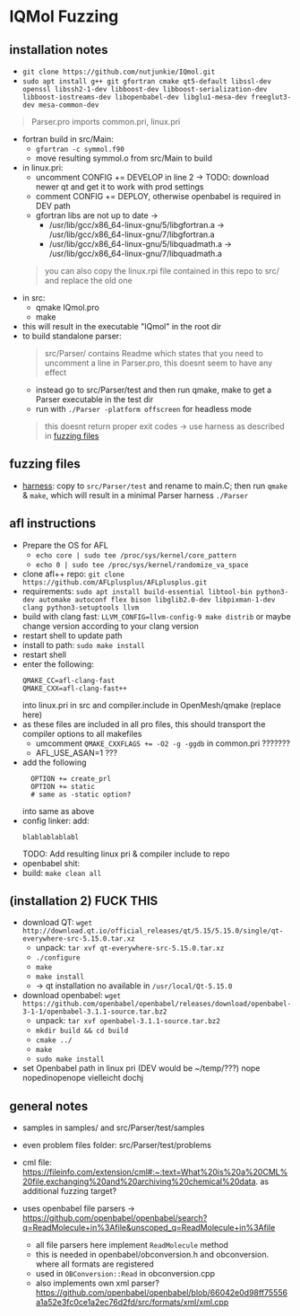 # IQMol Fuzzing


## installation notes

- `git clone https://github.com/nutjunkie/IQmol.git`
- `sudo apt install g++ git gfortran cmake qt5-default libssl-dev openssl libssh2-1-dev libboost-dev libboost-serialization-dev libboost-iostreams-dev libopenbabel-dev libglu1-mesa-dev freeglut3-dev mesa-common-dev`
> Parser.pro imports common.pri, linux.pri
- fortran build in src/Main:
  - `gfortran -c symmol.f90`
  - move resulting symmol.o from src/Main to build
- in linux.pri:
  - uncomment CONFIG += DEVELOP in line 2 -> TODO: download newer qt and get it to work with prod settings
  - comment CONFIG += DEPLOY, otherwise openbabel is required in DEV path
  - gfortran libs are not up to date ->
    - /usr/lib/gcc/x86_64-linux-gnu/5/libgfortran.a -> /usr/lib/gcc/x86_64-linux-gnu/7/libgfortran.a
    - /usr/lib/gcc/x86_64-linux-gnu/5/libquadmath.a -> /usr/lib/gcc/x86_64-linux-gnu/7/libquadmath.a
  > you can also copy the linux.rpi file contained in this repo to src/ and replace the old one 
- in src:
  - qmake IQmol.pro
  - make
- this will result in the executable "IQmol" in the root dir
- to build standalone parser:
  > src/Parser/ contains Readme which states that you need to uncomment a line in Parser.pro, this doesnt seem to have any effect
  - instead go to src/Parser/test and then run qmake, make to get a Parser executable in the test dir
  - run with `./Parser -platform offscreen` for headless mode
  > this doesnt return proper exit codes -> use harness as described in [fuzzing files](#fuzzing-files)

## fuzzing files
- [harness](harness.C): copy to `src/Parser/test` and rename to main.C; then run `qmake` & `make`, which will result in a minimal Parser harness `./Parser`


## afl instructions
- Prepare the OS for AFL
  - `echo core | sudo tee /proc/sys/kernel/core_pattern`
  - `echo 0 | sudo tee /proc/sys/kernel/randomize_va_space`
- clone afl++ repo: `git clone https://github.com/AFLplusplus/AFLplusplus.git`
- requirements: `sudo apt install build-essential libtool-bin python3-dev automake autoconf flex bison libglib2.0-dev libpixman-1-dev clang python3-setuptools llvm`
- build with clang fast: `LLVM_CONFIG=llvm-config-9 make distrib` or maybe change version according to your clang version
- restart shell to update path
- install to path: `sudo make install`
- restart shell
- enter the following:
  ```
  QMAKE_CC=afl-clang-fast
  QMAKE_CXX=afl-clang-fast++  
  ```
  into linux.pri in src
  and compiler.include in OpenMesh/qmake (replace here)
- as these files are included in all pro files, this should transport the compiler options to all makefiles
  - umcomment `QMAKE_CXXFLAGS += -O2 -g -ggdb` in common.pri ???????
  - AFL_USE_ASAN=1 ???
- add the following
  ```
    OPTION += create_prl
    OPTION += static
    # same as -static option?
  ```
  into same as above
- config linker: add:
  ```
  blablablablabl
  ```
  TODO: Add resulting linux pri & compiler include to repo
- openbabel shit: 
- build: `make clean all`

## (installation 2) FUCK THIS
- download QT: `wget http://download.qt.io/official_releases/qt/5.15/5.15.0/single/qt-everywhere-src-5.15.0.tar.xz`
  - unpack: `tar xvf qt-everywhere-src-5.15.0.tar.xz`
  - `./configure`
  - `make`
  - `make install`
  - -> qt installation no available in `/usr/local/Qt-5.15.0`
- download openbabel: `wget https://github.com/openbabel/openbabel/releases/download/openbabel-3-1-1/openbabel-3.1.1-source.tar.bz2`
  - unpack: `tar xvf openbabel-3.1.1-source.tar.bz2`
  - `mkdir build && cd build`
  - `cmake ../`
  - `make`
  - `sudo make install`
- set Openbabel path in linux pri (DEV would be ~/temp/???) nope nopedinopenope vielleicht dochj

## general notes

- samples in samples/ and src/Parser/test/samples
- even problem files folder: src/Parser/test/problems

- cml file: https://fileinfo.com/extension/cml#:~:text=What%20is%20a%20CML%20file,exchanging%20and%20archiving%20chemical%20data. as additional fuzzing target?

- uses openbabel file parsers -> https://github.com/openbabel/openbabel/search?q=ReadMolecule+in%3Afile&unscoped_q=ReadMolecule+in%3Afile
  - all file parsers here implement `ReadMolecule` method
  - this is needed in openbabel/obconversion.h and obconversion. where all formats are registered
  - used in `OBConversion::Read` in obconversion.cpp
  - also implements own xml parser? https://github.com/openbabel/openbabel/blob/66042e0d98ff75556a1a52e3fc0ce1a2ec76d2fd/src/formats/xml/xml.cpp
